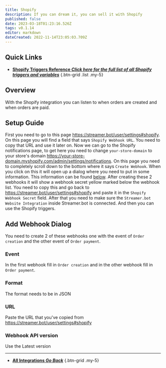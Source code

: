 ```yaml
---
title: Shopify
description: If you can dream it, you can sell it with Shopify
published: false
date: 2023-03-18T01:23:16.526Z
tags: v0.1.14
editor: markdown
dateCreated: 2022-11-14T23:05:03.709Z
---
```


## Quick Links
- [<i class="mdi mdi-creation" style="color: #5E8E3E;"></i> **Shopify Triggers Reference *Click here for the full list of all Shopify triggers and variables***](/Triggers/Shopify)
{.btn-grid .list .my-5}

## Overview
With the Shopify integration you can listen to when orders are created and when orders are paid.

## Setup Guide
First you need to go to this page https://streamer.bot/user/settings#shopify. On this page you will find a field that says `Shopify Webhook URL`. You need to copy that URL and use it later on. Now we can go to the Shopify notifications page, to get here you need to change `your-store-domain` to your store's domain https://your-store-domain.myshopify.com/admin/settings/notifications. On this page you need to completely scroll down to the bottom where it says `Create Webhook`. When you click on this it will open up a dialog where you need to put in some information. This information can be found [below](#add-webhook-dialog). After creating these 2 webhooks it will show a webhook secret yellow marked below the webhook list. You need to copy this and go back to https://streamer.bot/user/settings#shopify and paste it in the `Shopify Webhook Secret` field. After that you need to make sure the `Streamer.bot Website Integration` inside Streamer.bot is connected. And then you can use the Shopify triggers.

## Add Webhook Dialog
You need to create 2 of these webhooks one with the event of `Order creation` and the other event of  `Order payment`.

### Event
In the first webhook fill in `Order creation` and in the other webhook fill in `Order payment`.

### Format
The format needs to be in JSON

### URL
Paste the URL that you've copied from https://streamer.bot/user/settings#shopify

### Webhook API version
Use the Latest version

---

- [<i class="mdi mdi-chevron-left"></i> **All Integrations *Go Back***](/Integrations)
{.btn-grid .my-5}